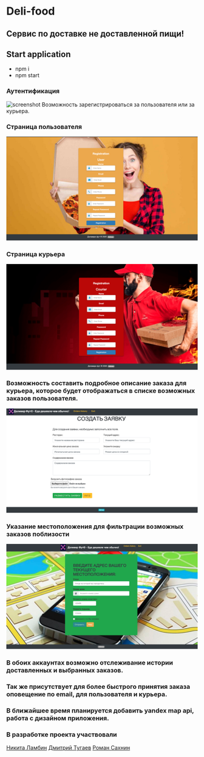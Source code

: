 # Deli-food

## Сервис по доставке не доставленной пищи!

## Start application 

* npm i
* npm start 

### Аутентификация 
![screenshot](main.png)
Возможность зарегистрироваться за пользователя или за курьера.
### Страница пользователя 
![screenshot](userAuth.png)
### Страница курьера  
![screenshot](courierAuth.png)
### Возможность составить подробное описание заказа для курьера, которое будет отображаться в списке возможных заказов пользователя.
![Страница c аутентификацией](courierOrder.png)
### Указание местоположения для фильтрации возможных заказов поблизости
![screenshot](userInfo.png)
### В обоих аккаунтах возможно отслеживание истории доставленных и выбранных заказов. 
### Так же присутствует для более быстрого принятия заказа оповещение по email, для пользователя и курьера.

### В ближайшее время планируется добавить yandex map api, работа с дизайном приложения.

### В разработке проекта участвовали
[Никита Ламбин](https://github.com/LamNik324)
[Дмитрий Тугаев](https://github.com/Dmitriy-mrx)
[Роман Сахнин](https://github.com/romaperlos)



